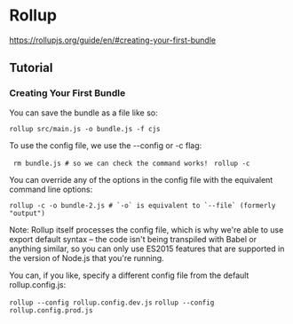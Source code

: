 # Rollup
https://rollupjs.org/guide/en/#creating-your-first-bundle

## Tutorial
### Creating Your First Bundle
You can save the bundle as a file like so:

```rollup src/main.js -o bundle.js -f cjs```

To use the config file, we use the --config or -c flag:

``` rm bundle.js # so we can check the command works!``` 
``` rollup -c```


You can override any of the options in the config file with the equivalent command line options:

```rollup -c -o bundle-2.js # `-o` is equivalent to `--file` (formerly "output")```

Note: Rollup itself processes the config file, which is why we're able to use export default syntax – the code isn't being transpiled with Babel or anything similar, so you can only use ES2015 features that are supported in the version of Node.js that you're running.

You can, if you like, specify a different config file from the default rollup.config.js:

```rollup --config rollup.config.dev.js```
```rollup --config rollup.config.prod.js```

